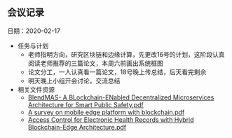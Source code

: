 ## 会议记录

日期：2020-02-17

* 任务与计划
  * 老师指明方向，研究区块链和边缘计算，先更改16号的计划，这阶段认真阅读老师推荐的三篇论文，本周六前画出系统框图
  * 论文分工，一人认真看一篇论文，18号晚上传总结，后天看完剩余
  * 明天晚上小组开会讨论，交流总结
* 相关文件资源
  * [BlendMAS- A BLockchain-ENabled Decentralized Microservices Architecture for Smart Public Safety.pdf](https://github.com/iot-bc/docs/blob/master/_resources/02-17/BlendMAS-%20A%20BLockchain-ENabled%20Decentralized%20Microservices%20Architecture%20for%20Smart%20Public%20Safety.pdf)
  * [A survey on mobile edge platform with blockchain.pdf](https://github.com/iot-bc/docs/blob/master/_resources/02-17/A%20survey%20on%20mobile%20edge%20platform%20with%20blockchain.pdf)
  * [Access Control for Electronic Health Records with Hybrid Blockchain-Edge Architecture.pdf](https://github.com/iot-bc/docs/blob/master/_resources/02-17/Access%20Control%20for%20Electronic%20Health%20Records%20with%20Hybrid%20Blockchain-Edge%20Architecture.pdf)
